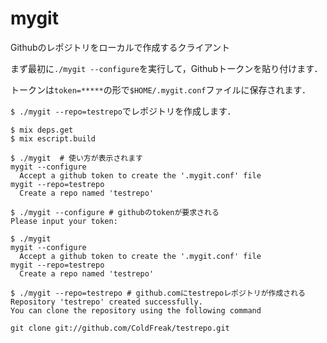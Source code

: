 mygit
===

Githubのレポジトリをローカルで作成するクライアント

まず最初に`./mygit --configure`を実行して，Githubトークンを貼り付けます．

トークンは`token=*****`の形で`$HOME/.mygit.conf`ファイルに保存されます．

`$ ./mygit --repo=testrepo`でレポジトリを作成します．


```
$ mix deps.get
$ mix escript.build

$ ./mygit  # 使い方が表示されます
mygit --configure
  Accept a github token to create the '.mygit.conf' file
mygit --repo=testrepo
  Create a repo named 'testrepo'

$ ./mygit --configure # githubのtokenが要求される
Please input your token:

$ ./mygit
mygit --configure
  Accept a github token to create the '.mygit.conf' file
mygit --repo=testrepo
  Create a repo named 'testrepo'

$ ./mygit --repo=testrepo # github.comにtestrepoレポジトリが作成される
Repository 'testrepo' created successfully.
You can clone the repository using the following command

git clone git://github.com/ColdFreak/testrepo.git
```
